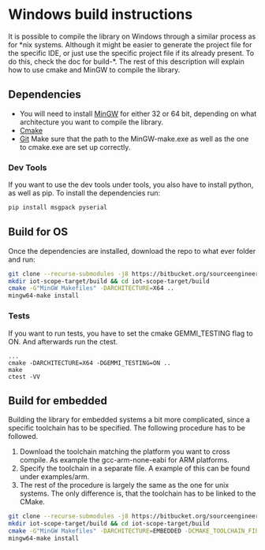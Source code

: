 # Windows build instructions
It is possible to compile the library on Windows through a similar process as for \*nix systems. 
Although it might be easier to generate the project file for the specific IDE, or just use the specific project file if its already present. To do this, check the doc for build-\*.
The rest of this description will explain how to use cmake and MinGW to compile the library.
## Dependencies
- You will need to install [MinGW](http://mingw.org/wiki/Install_MinGW) for either 32 or 64 bit, depending on what architecture you want to compile the library.
- [Cmake](https://cmake.org/download/)
- [Git](https://git-scm.com/book/en/v2/Getting-Started-Installing-Git)
Make sure that the path to the MinGW-make.exe as well as the one to cmake.exe are set up correctly.
### Dev Tools
If you want to use the dev tools under tools, you also have to install python, as well as pip.
To install the dependencies run: 
```bash
pip install msgpack pyserial
```
## Build for OS
Once the dependencies are installed, download the repo to what ever folder and run:
```bash
git clone --recurse-submodules -j8 https://bitbucket.org/sourceengineers/iot-scope-target.git
mkdir iot-scope-target/build && cd iot-scope-target/build 
cmake -G"MinGW Makefiles" -DARCHITECTURE=X64 ..
mingw64-make install
```
### Tests
If you want to run tests, you have to set the cmake GEMMI_TESTING flag to ON. And afterwards run the ctest.
```
...
cmake -DARCHITECTURE=X64 -DGEMMI_TESTING=ON ..
make
ctest -VV
``` 
## Build for embedded
Building the library for embedded systems a bit more complicated, since a specific toolchain has to be specified.
The following procedure has to be followed.

1. Download the toolchain matching the platform you want to cross compile. As example the gcc-arm-none-eabi for ARM platforms.
2. Specify the toolchain in a separate file. A example of this can be found under examples/arm.
3. The rest of the procedure is largely the same as the one for unix systems. The only difference is, that the toolchain has to be linked to the CMake.
```bash
git clone --recurse-submodules -j8 https://bitbucket.org/sourceengineers/iot-scope-target.git
mkdir iot-scope-target/build && cd iot-scope-target/build 
cmake -G"MinGW Makefiles" -DARCHITECTURE=EMBEDDED -DCMAKE_TOOLCHAIN_FILE=TOOLCHAIN_FILE_PATH -DCMAKE_C_FLAGS="COMPILER_FLAGS" ..
mingw64-make install
```
